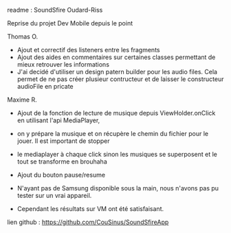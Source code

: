 readme : SoundSfire    Oudard-Riss

Reprise du projet Dev Mobile depuis le point

Thomas O.
* Ajout et correctif des listeners entre les fragments 
* Ajout des aides en commentaires sur certaines classes permettant de mieux retrouver les informations
* J'ai decidé d'utiliser un design patern builder pour les audio files. Cela permet de ne pas créer plusieur contructeur et de laisser le constructeur audioFile en pricate






Maxime R.
* Ajout de la fonction de lecture de musique depuis ViewHolder.onClick en utilisant l'api MediaPlayer,
* on y prépare la musique et on récupère le chemin du fichier pour le jouer. Il est important de stopper
* le mediaplayer à chaque click sinon les musiques se superposent et le tout se transforme en brouhaha

* Ajout du bouton pause/resume

* N'ayant pas de Samsung disponible sous la main, nous n'avons pas pu tester sur un vrai appareil. 
* Cependant les résultats sur VM ont été satisfaisant.

lien github : https://github.com/CouSinus/SoundSfireApp

